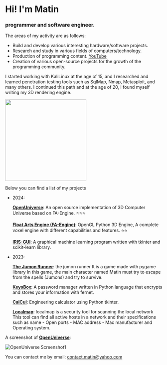 # Hi! I'm Matin
### programmer and software engineer.
The areas of my activity are as follows:
- Build and develop various interesting hardware/software projects.
- Research and study in various fields of computers/technology.
- Production of programming content. [YouTube](https://www.youtube.com/@MatinAfzal)
- Creation of various open-source projects for the growth of the programming community.

I started working with KaliLinux at the age of 15, and I researched and learned penetration testing tools such as SqlMap, Nmap, Metasploit, and many others. I continued this path and at the age of 20, I found myself writing my 3D rendering engine.


<a href="http://www.coffeete.ir/MatinAfzal">
       <img src="http://www.coffeete.ir/images/buttons/lemonchiffon.png" style="width:260px;" />
</a>

Below you can find a list of my projects

- 2024:
  
  [<strong>OpenUniverse</strong>](https://github.com/MatinAfzal/OpenUniverse): An open source implementation of 3D Computer Universe based on FA-Engine. ⭐⭐⭐

  [<strong>Float Arts Engine (FA-Engine)</strong>](https://github.com/MatinAfzal/FloatArtsEngine): OpenGL Python 3D Engine, A complete voxel engine with different capabilities and features. ⭐⭐

  [<strong>IRIS-GUI</strong>](https://github.com/MatinAfzal/IRIS-GUI): A graphical machine learning program written with tkinter and scikit-learn library.
  
- 2023:
  
  [<strong>The Jumon Runner</strong>](https://github.com/MatinAfzal/TheJumonRunner): the jumon runner It is a game made with pygame library In this game, the main character named Matin must try to escape from the spells (Jumons) and try to survive.
  
  [<strong>KeysBox</strong>](https://github.com/MatinAfzal/KeysBox): A password manager written in Python language that encrypts and stores your information with fernet.

  [<strong>CalCul</strong>](https://github.com/MatinAfzal/CalCul): Engineering calculator using Python tkinter.

  [<strong>Localmap</strong>](http://github.com/MatinAfzal/Localmap): localmap is a security tool for scanning the local network This tool can find all active hosts in a network and their specifications such as name - Open ports - MAC address - Mac manufacturer and Operating system.
  








A screenshot of [<strong>OpenUniverse</strong>](https://github.com/MatinAfzal/OpenUniverse):

![OpenUniverse Screenshot1](https://github.com/MatinAfzal/3DICU/assets/128434167/9a1a3d19-8475-4d27-9280-13d635cc2bdd)

You can contact me by email: contact.matin@yahoo.com
